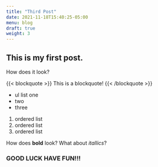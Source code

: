 ```yaml
---
title: "Third Post"
date: 2021-11-18T15:40:25-05:00
menu: blog
draft: true
weight: 3
---
```


## This is my first post.
How does it look?

{{< blockquote >}}
This is a blockquote!
{{< /blockquote >}}

* ul list one
* two
* three

1. ordered list
2. ordered list
3. ordered list

How does **bold** look? What about *itallics*?

### GOOD LUCK HAVE FUN!!!
